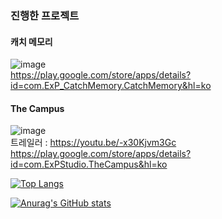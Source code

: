 ### 진행한 프로젝트

#### 캐치 메모리
![image](https://github.com/user-attachments/assets/50947370-1dce-4a82-b2a6-f86c4719f073)<br/>
https://play.google.com/store/apps/details?id=com.ExP_CatchMemory.CatchMemory&hl=ko

#### The Campus
![image](https://github.com/user-attachments/assets/5d27f407-1a0b-443f-99ef-f584a54abab9)<br/>
트레일러 : https://youtu.be/-x30Kjvm3Gc<br/>
https://play.google.com/store/apps/details?id=com.ExPStudio.TheCampus&hl=ko

[![Top Langs](https://github-readme-stats.vercel.app/api/top-langs/?username=steinsring)](https://github.com/anuraghazra/github-readme-stats)

[![Anurag's GitHub stats](https://github-readme-stats.vercel.app/api?username=steinsring)](https://github.com/anuraghazra/github-readme-stats)
<!--
**steinsring/steinsring** is a ✨ _special_ ✨ repository because its `README.md` (this file) appears on your GitHub profile.

Here are some ideas to get you started:

- 🔭 I’m currently working on ...
- 🌱 I’m currently learning ...
- 👯 I’m looking to collaborate on ...
- 🤔 I’m looking for help with ...
- 💬 Ask me about ...
- 📫 How to reach me: ...
- 😄 Pronouns: ...
- ⚡ Fun fact: ...
-->
